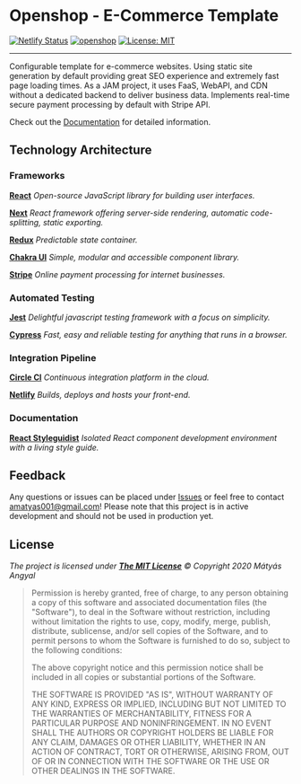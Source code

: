 # Openshop - E-Commerce Template

[![Netlify Status](https://api.netlify.com/api/v1/badges/77e3442d-d9b6-4734-a493-3326fedf27be/deploy-status)](https://app.netlify.com/sites/openshop/deploys) [![openshop](https://circleci.com/gh/amatyas001/openshop-next.svg?style=shield)](https://app.circleci.com/pipelines/github/amatyas001/openshop-next)
[![License: MIT](https://img.shields.io/badge/License-MIT-yellow.svg)](https://opensource.org/licenses/MIT)

---

Configurable template for e-commerce websites. Using static site generation by default providing great SEO experience and extremely fast page loading times. As a JAM project, it uses FaaS, WebAPI, and CDN without a dedicated backend to deliver business data. Implements real-time secure payment processing by default with Stripe API.

Check out the [Documentation](https://amatyas001.github.io/openshop-next/) for detailed information.

## Technology Architecture

### Frameworks

**[React](https://reactjs.org)** _Open-source JavaScript library for building user interfaces._

**[Next](https://nextjs.org/)** _React framework offering server-side rendering, automatic code-splitting, static exporting._

**[Redux](https://redux.js.org)** _Predictable state container._

**[Chakra UI](https://chakra-ui.com)** _Simple, modular and accessible component library._

**[Stripe](https://stripe.com)** _Online payment processing for internet businesses._

### Automated Testing

**[Jest](https://jestjs.org)** _Delightful javascript testing framework with a focus on simplicity._

**[Cypress](https://cypress.io)** _Fast, easy and reliable testing for anything that runs in a browser._

### Integration Pipeline

**[Circle CI](https://circleci.com)** _Continuous integration platform in the cloud._

**[Netlify](https://netlify.com)** _Builds, deploys and hosts your front-end._

### Documentation

**[React Styleguidist](https://react-styleguidist.js.org/)** _Isolated React component development environment with a living style guide._

## Feedback

Any questions or issues can be placed under [Issues](https://github.com/amatyas001/openshop-next/issues) or feel free to contact [amatyas001@gmail.com](mailto://amatyas001@gmail.com)! Please note that this project is in active development and should not be used in production yet.

## License

_The project is licensed under **[The MIT License](https://opensource.org/licenses/MIT)** &copy; Copyright 2020 Mátyás Angyal_

> Permission is hereby granted, free of charge, to any person obtaining a copy of this software and associated documentation files (the "Software"), to deal in the Software without restriction, including without limitation the rights to use, copy, modify, merge, publish, distribute, sublicense, and/or sell copies of the Software, and to permit persons to whom the Software is furnished to do so, subject to the following conditions:
>
> The above copyright notice and this permission notice shall be included in all copies or substantial portions of the Software.
>
> THE SOFTWARE IS PROVIDED "AS IS", WITHOUT WARRANTY OF ANY KIND, EXPRESS OR IMPLIED, INCLUDING BUT NOT LIMITED TO THE WARRANTIES OF MERCHANTABILITY, FITNESS FOR A PARTICULAR PURPOSE AND NONINFRINGEMENT. IN NO EVENT SHALL THE AUTHORS OR COPYRIGHT HOLDERS BE LIABLE FOR ANY CLAIM, DAMAGES OR OTHER LIABILITY, WHETHER IN AN ACTION OF CONTRACT, TORT OR OTHERWISE, ARISING FROM, OUT OF OR IN CONNECTION WITH THE SOFTWARE OR THE USE OR OTHER DEALINGS IN THE SOFTWARE.
